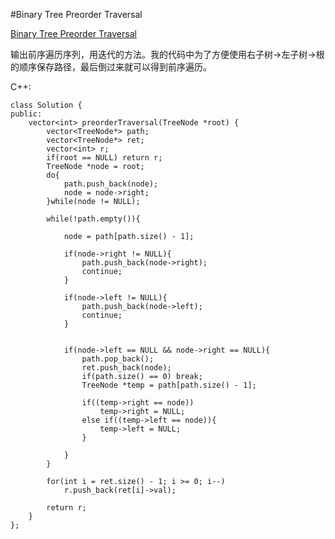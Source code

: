 ﻿#Binary Tree Preorder Traversal

[Binary Tree Preorder Traversal](https://leetcode.com/problems/binary-tree-preorder-traversal/ "Binary Tree Preorder Traversal")

输出前序遍历序列，用迭代的方法。我的代码中为了方便使用右子树->左子树->根的顺序保存路径，最后倒过来就可以得到前序遍历。

C++:

    class Solution {
    public:
        vector<int> preorderTraversal(TreeNode *root) {
            vector<TreeNode*> path;
            vector<TreeNode*> ret;
            vector<int> r;
            if(root == NULL) return r;
            TreeNode *node = root;
            do{
                path.push_back(node);
                node = node->right;
            }while(node != NULL);
    
            while(!path.empty()){
    
                node = path[path.size() - 1];
                
                if(node->right != NULL){
                    path.push_back(node->right);
                    continue;
                }
                
                if(node->left != NULL){
                    path.push_back(node->left);
                    continue;
                }
    
    
                if(node->left == NULL && node->right == NULL){
                    path.pop_back();
                    ret.push_back(node);
                    if(path.size() == 0) break;
                    TreeNode *temp = path[path.size() - 1];
    
                    if((temp->right == node))
                        temp->right = NULL;
                    else if((temp->left == node)){
                        temp->left = NULL;
                    }
    
                }
            }
    
            for(int i = ret.size() - 1; i >= 0; i--)
                r.push_back(ret[i]->val);
    
            return r;
        }
    };